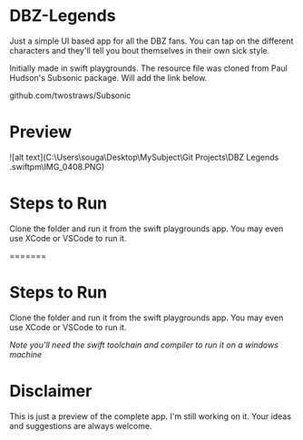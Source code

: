 # DBZ-Legends
Just a simple UI based app for all the DBZ fans. You can tap on the different characters and they'll tell you bout themselves in their own sick style.

Initially made in swift playgrounds. 
The resource file was cloned from Paul Hudson's Subsonic package. Will add the link below.

github.com/twostraws/Subsonic

# Preview
![alt text](C:\Users\souga\Desktop\MySubject\Git Projects\DBZ Legends .swiftpm\IMG_0408.PNG)

# Steps to Run
Clone the folder and run it from the swift playgrounds app.
You may even use XCode or VSCode to run it.

=======
# Steps to Run
Clone the folder and run it from the swift playgrounds app.
You may even use XCode or VSCode to run it.

*Note you'll need the swift toolchain and compiler to run it on a windows machine*

# Disclaimer
This is just a preview of the complete app. I'm still working on it. Your ideas and suggestions are always welcome.
